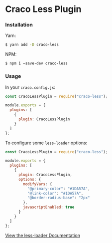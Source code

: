 # Craco Less Plugin

### Installation

Yarn:

```bash
$ yarn add -D craco-less
```

NPM:

```bash
$ npm i –save-dev craco-less
```

### Usage

In your `craco.config.js`:

```js
const CracoLessPlugin = require("craco-less");

module.exports = {
  plugins: [
    {
      plugin: CracoLessPlugin
    }
  ]
};
```

To configure some `less-loader` options:

```js
const CracoLessPlugin = require("craco-less");

module.exports = {
  plugins: [
    {
      plugin: CracoLessPlugin,
      options: {
        modifyVars: {
          "@primary-color": "#1DA57A",
          "@link-color": "#1DA57A",
          "@border-radius-base": "2px"
        },
        javascriptEnabled: true
      }
    }
  ]
};
```

[View the less-loader Documentation](https://github.com/webpack-contrib/less-loader)
